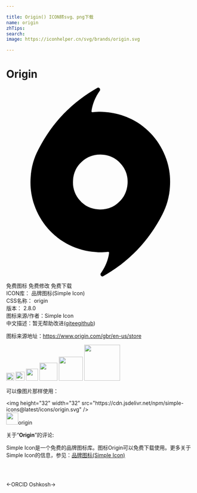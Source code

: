 ```yaml
---

title: Origin() ICON转svg、png下载
name: origin
zhTips: 
search: 
image: https://iconhelper.cn/svg/brands/origin.svg

---
```


# Origin  <small style="font-size: 60%;font-weight: 100"></small>

<div id="svg" class="svg-wrap">
<svg role="img" viewBox="0 0 24 24" xmlns="http://www.w3.org/2000/svg"><title>Origin icon</title><path d="M12.588 3.11c1.189.071 2.352.384 3.417.919 1.031.514 1.95 1.225 2.706 2.094.751.865 1.322 1.853 1.715 2.963.391 1.109.548 2.278.464 3.502-.033.636-.135 1.252-.306 1.848-.167.588-.393 1.159-.674 1.703-.439.849-.929 1.652-1.47 2.412-.538.759-1.125 1.465-1.762 2.118-.638.653-1.313 1.254-2.032 1.802-.719.544-1.471 1.038-2.254 1.479l-.037.026c-.033.018-.071.026-.109.023-.063-.015-.118-.048-.159-.097-.041-.05-.063-.111-.062-.173 0-.029.004-.059.012-.085.008-.023.021-.044.037-.062.277-.393.506-.806.686-1.235.181-.434.303-.885.368-1.359 0-.032-.015-.064-.038-.085-.021-.025-.053-.038-.085-.038-.264.032-.528.053-.795.062-.266.009-.532-.003-.796-.037-1.189-.071-2.353-.385-3.418-.918-1.031-.515-1.949-1.226-2.705-2.095-.754-.87-1.336-1.875-1.715-2.963-.394-1.123-.552-2.314-.465-3.502.033-.636.135-1.252.306-1.848.171-.598.396-1.155.675-1.68.439-.864.931-1.676 1.469-2.436.539-.757 1.125-1.464 1.761-2.118.639-.652 1.314-1.252 2.033-1.8.72-.546 1.47-1.039 2.253-1.479l.038-.025c.033-.02.07-.027.109-.025.065.016.119.051.158.098.043.051.062.106.062.174.001.027-.003.057-.012.084-.007.023-.02.043-.036.061-.273.386-.505.801-.687 1.237-.181.433-.3.885-.366 1.358 0 .033.012.063.036.086.022.024.054.037.085.037.262-.033.527-.053.795-.061.272-.009.536.003.798.035zm-.807 12.367c.922.079 1.838-.231 2.521-.855.72-.639 1.109-1.438 1.176-2.4.078-.928-.232-1.846-.856-2.535-.601-.708-1.472-1.131-2.4-1.162-.927-.078-1.845.232-2.534.855-.709.602-1.132 1.473-1.164 2.4-.078.926.228 1.842.846 2.535.628.725 1.432 1.115 2.411 1.162z"/></svg>
</div>
<detail full-name='origin'></detail>

<div class="detail-page">
<p>
<span><span class="badge-success badge">免费图标</span> <span class="badge-success badge">免费修改</span>  <span class="badge-success badge">免费下载</span> </span>
<br/>
<span>
ICON库：
<span class="badge-secondary badge">品牌图标(Simple Icon)</span> 
</span>
<br/>
<span>
CSS名称：
<span class="badge-secondary badge">origin</span> 
</span>

<br/>
<span>
版本：
<span class="badge-secondary badge">2.8.0</span> 
</span>
<br/>
<span>图标来源/作者：<span class="badge-light badge">Simple Icon</span></span> 
<br/>
<span class="zh-detail">中文描述：暂无<span class="help-link"><span>帮助改进</span>(<a href="https://gitee.com/liuwave/icon-helper/edit/master/json/brands/origin.json" target="_blank" rel="noopener noreferrer">gitee</a><a href="https://github.com/liuwave/icon-helper/edit/master/json/brands/origin.json" target="_blank" rel="noopener noreferrer">github</a></span>)</span><br/>
</p>
</div><div class="description description alert alert-light"><p>图标来源地址：<a href="https://www.origin.com/gbr/en-us/store" target="_blank" rel="noopener noreferrer">https://www.origin.com/gbr/en-us/store</a></p></div>
<div class="alert alert-dark">
<img height="21" width="21" src="https://cdn.jsdelivr.net/npm/simple-icons@latest/icons/origin.svg" />
<img height="24" width="24" src="https://cdn.jsdelivr.net/npm/simple-icons@latest/icons/origin.svg" />
<img height="32" width="32" src="https://cdn.jsdelivr.net/npm/simple-icons@latest/icons/origin.svg" />
<img height="48" width="48" src="https://cdn.jsdelivr.net/npm/simple-icons@latest/icons/origin.svg" />
<img height="64" width="64" src="https://cdn.jsdelivr.net/npm/simple-icons@latest/icons/origin.svg" />
<img height="96" width="96" src="https://cdn.jsdelivr.net/npm/simple-icons@latest/icons/origin.svg" />

</div>
<div>
  <p>可以像图片那样使用：    
  </p>
  <div class="alert alert-primary" style="font-size: 14px">
    &lt;img height="32" width="32" src="https://cdn.jsdelivr.net/npm/simple-icons@latest/icons/origin.svg" /&gt;
    <copy-btn content='<img height="32" width="32" src="https://cdn.jsdelivr.net/npm/simple-icons@latest/icons/origin.svg" />'></copy-btn>
  </div>
  <div class="alert alert-secondary">
    <img height="32" width="32" src="https://cdn.jsdelivr.net/npm/simple-icons@latest/icons/origin.svg" />origin
    <copy-btn content="origin" btn-title="复制图标名称"></copy-btn>
  </div>
</div>
<div class="icon-detail__container">
<p>关于“<b>Origin</b>”的评论:</p>
</div>
<Vssue title="关于“Origin”的评论" />
<div><p>Simple Icon是一个免费的品牌图标库。图标Origin可以免费下载使用。更多关于  Simple Icon的信息，参见：<a target="_blank" href="https://iconhelper.cn/brands.html">品牌图标(Simple Icon)</a>
</p></div>


<div style="padding:2rem 0 " class="page-nav"><p class="inner"><span class="prev">←<router-link to="/icon/orcid.html">ORCID</router-link></span> <span class="next"><router-link to="/icon/oshkosh.html">Oshkosh</router-link>→</span></p></div>
